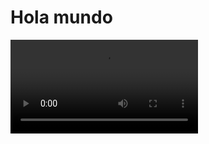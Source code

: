 # Hola mundo

<video controls>
    <source src="https://digi21.blob.core.windows.net/videos-ayuda/desarrollo/12.%20Hola%20Mundo.mp4" type="video/mp4">
</video>


